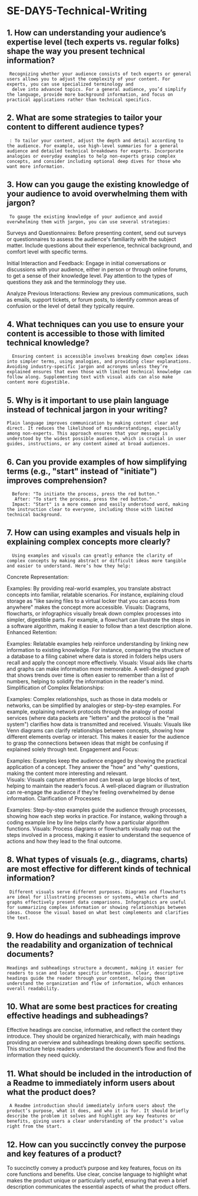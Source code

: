 # SE-DAY5-Technical-Writing
## 1. How can understanding your audience’s expertise level (tech experts vs. regular folks) shape the way you present technical information?
     Recognizing whether your audience consists of tech experts or general users allows you to adjust the complexity of your content. For experts, you can use specialized terminology and 
      delve into advanced topics. For a general audience, you’d simplify the language, provide more background information, and focus on practical applications rather than technical specifics.
## 2. What are some strategies to tailor your content to different audience types?
     : To tailor your content, adjust the depth and detail according to the audience. For example, use high-level summaries for a general audience and detailed technical breakdowns for experts. Incorporate analogies or everyday examples to help non-experts grasp complex concepts, and consider including optional deep dives for those who want more information.
## 3. How can you gauge the existing knowledge of your audience to avoid overwhelming them with jargon?
     To gauge the existing knowledge of your audience and avoid overwhelming them with jargon, you can use several strategies:

Surveys and Questionnaires: Before presenting content, send out surveys or questionnaires to assess the audience's familiarity with the subject matter. Include questions about their experience, technical background, and comfort level with specific terms.

Initial Interaction and Feedback: Engage in initial conversations or discussions with your audience, either in person or through online forums, to get a sense of their knowledge level. Pay attention to the types of questions they ask and the terminology they use.

Analyze Previous Interactions: Review any previous communications, such as emails, support tickets, or forum posts, to identify common areas of confusion or the level of detail they typically require.

 
## 4. What techniques can you use to ensure your content is accessible to those with limited technical knowledge?
      Ensuring content is accessible involves breaking down complex ideas into simpler terms, using analogies, and providing clear explanations. Avoiding industry-specific jargon and acronyms unless they’re explained ensures that even those with limited technical knowledge can follow along. Supplementing text with visual aids can also make content more digestible.

## 5. Why is it important to use plain language instead of technical jargon in your writing?
    Plain language improves communication by making content clear and direct. It reduces the likelihood of misunderstandings, especially among non-experts. This approach ensures that your message is understood by the widest possible audience, which is crucial in user guides, instructions, or any content aimed at broad audiences.
## 6. Can you provide examples of how simplifying terms (e.g., "start" instead of "initiate") improves comprehension?
      Before: "To initiate the process, press the red button."
       After: "To start the process, press the red button."
      Impact: "Start" is a more common and easily understood word, making the instruction clear to everyone, including those with limited technical background.

## 7. How can using examples and visuals help in explaining complex concepts more clearly?
      Using examples and visuals can greatly enhance the clarity of complex concepts by making abstract or difficult ideas more tangible and easier to understand. Here’s how they help:

Concrete Representation:

Examples: By providing real-world examples, you translate abstract concepts into familiar, relatable scenarios. For instance, explaining cloud storage as "like saving files to a virtual locker that you can access from anywhere" makes the concept more accessible.
Visuals: Diagrams, flowcharts, or infographics visually break down complex processes into simpler, digestible parts. For example, a flowchart can illustrate the steps in a software algorithm, making it easier to follow than a text description alone.
Enhanced Retention:

Examples: Relatable examples help reinforce understanding by linking new information to existing knowledge. For instance, comparing the structure of a database to a filing cabinet where data is stored in folders helps users recall and apply the concept more effectively.
Visuals: Visual aids like charts and graphs can make information more memorable. A well-designed graph that shows trends over time is often easier to remember than a list of numbers, helping to solidify the information in the reader's mind.
Simplification of Complex Relationships:

Examples: Complex relationships, such as those in data models or networks, can be simplified by analogies or step-by-step examples. For example, explaining network protocols through the analogy of postal services (where data packets are "letters" and the protocol is the "mail system") clarifies how data is transmitted and received.
Visuals: Visuals like Venn diagrams can clarify relationships between concepts, showing how different elements overlap or interact. This makes it easier for the audience to grasp the connections between ideas that might be confusing if explained solely through text.
Engagement and Focus:

Examples: Examples keep the audience engaged by showing the practical application of a concept. They answer the "how" and "why" questions, making the content more interesting and relevant.  
Visuals: Visuals capture attention and can break up large blocks of text, helping to maintain the reader’s focus. A well-placed diagram or illustration can re-engage the audience if they’re feeling overwhelmed by dense information.
Clarification of Processes:

Examples: Step-by-step examples guide the audience through processes, showing how each step works in practice. For instance, walking through a coding example line by line helps clarify how a particular algorithm functions.
Visuals: Process diagrams or flowcharts visually map out the steps involved in a process, making it easier to understand the sequence of actions and how they lead to the final outcome.
## 8. What types of visuals (e.g., diagrams, charts) are most effective for different kinds of technical information?
     Different visuals serve different purposes. Diagrams and flowcharts are ideal for illustrating processes or systems, while charts and graphs effectively present data comparisons. Infographics are useful for summarizing complex information or showing relationships between ideas. Choose the visual based on what best complements and clarifies the text.
## 9. How do headings and subheadings improve the readability and organization of technical documents?
    Headings and subheadings structure a document, making it easier for readers to scan and locate specific information. Clear, descriptive headings guide the reader through your content, helping them understand the organization and flow of information, which enhances overall readability.
## 10. What are some best practices for creating effective headings and subheadings?
   Effective headings are concise, informative, and reflect the content they introduce. They should be organized hierarchically, with main headings providing an overview and subheadings breaking down specific sections. This structure helps readers understand the document’s flow and find the information they need quickly.
## 11. What should be included in the introduction of a Readme to immediately inform users about what the product does?
     A Readme introduction should immediately inform users about the product’s purpose, what it does, and who it is for. It should briefly describe the problem it solves and highlight any key features or benefits, giving users a clear understanding of the product’s value right from the start.
## 12. How can you succinctly convey the purpose and key features of a product?
   To succinctly convey a product’s purpose and key features, focus on its core functions and benefits. Use clear, concise language to highlight what makes the product unique or particularly useful, ensuring that even a brief description communicates the essential aspects of what the product offers.
